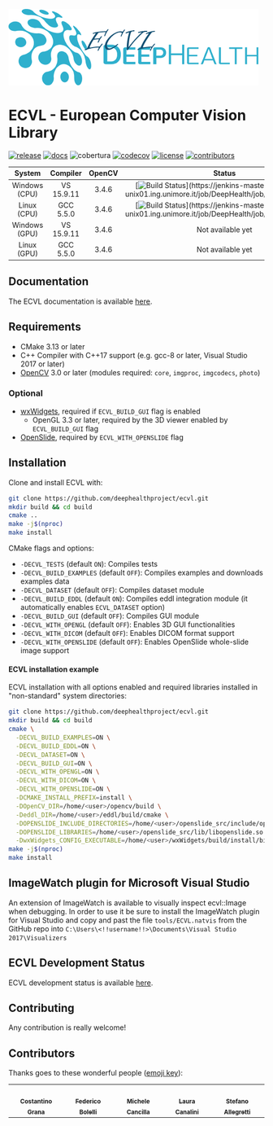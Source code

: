 
![ECVL](doc/logo/DEEPHEALTH_doxygen_logo_reduced.png)
# ECVL - European Computer Vision Library 
[![release](https://img.shields.io/github/v/release/deephealthproject/ecvl)](https://github.com/deephealthproject/ecvl/releases/latest/)
[![docs](https://readthedocs.org/projects/pip/badge/?version=latest&style=flat)](https://deephealthproject.github.io/ecvl/)
![cobertura](https://img.shields.io/jenkins/coverage/cobertura?jobUrl=https%3A%2F%2Fjenkins-master-deephealth-unix01.ing.unimore.it%2Fjob%2FDeepHealth%2Fjob%2Fecvl%2Fjob%2Fmaster%2F&label=cobertura)
[![codecov](https://codecov.io/gh/deephealthproject/ecvl/branch/master/graph/badge.svg)](https://codecov.io/gh/deephealthproject/ecvl)
[![license](https://img.shields.io/github/license/deephealthproject/ecvl)](https://github.com/deephealthproject/ecvl/blob/master/LICENSE)<!-- ALL-CONTRIBUTORS-BADGE:START - Do not remove or modify this section -->
[![contributors](https://img.shields.io/badge/all_contributors-5-orange.svg?style=flat)](#contributors)
<!-- ALL-CONTRIBUTORS-BADGE:END -->

| System  |  Compiler  | OpenCV | Status | 
|:-------:|:----------:|:------:|:------:|
| Windows (CPU) | VS 15.9.11 | 3.4.6  |[![Build Status](https://jenkins-master-deephealth-unix01.ing.unimore.it/badge/job/DeepHealth/job/ecvl/job/master/windows_end?)](https://jenkins-master-deephealth-unix01.ing.unimore.it/job/DeepHealth/job/ecvl/job/master/)        |
| Linux (CPU)   | GCC 5.5.0  | 3.4.6  |[![Build Status](https://jenkins-master-deephealth-unix01.ing.unimore.it/badge/job/DeepHealth/job/ecvl/job/master/linux_end?)](https://jenkins-master-deephealth-unix01.ing.unimore.it/job/DeepHealth/job/ecvl/job/master/)        |
| Windows (GPU) | VS 15.9.11 | 3.4.6  |  Not available yet        |
| Linux (GPU)   | GCC 5.5.0  | 3.4.6  |  Not available yet        |


## Documentation

The ECVL documentation is available [here](https://deephealthproject.github.io/ecvl/).

## Requirements
- CMake 3.13 or later
- C++ Compiler with C++17 support (e.g. gcc-8 or later, Visual Studio 2017 or later)
- [OpenCV](https://opencv.org) 3.0 or later (modules required: `core`, `imgproc`, `imgcodecs`, `photo`)

### Optional
- [wxWidgets](https://www.wxwidgets.org/), required if `ECVL_BUILD_GUI` flag is enabled
  - OpenGL 3.3 or later, required by the 3D viewer enabled by `ECVL_BUILD_GUI` flag
- [OpenSlide](https://github.com/openslide/openslide), required by `ECVL_WITH_OPENSLIDE` flag

## Installation
Clone and install ECVL with:
```bash
git clone https://github.com/deephealthproject/ecvl.git
mkdir build && cd build
cmake ..
make -j$(nproc)
make install
```

CMake flags and options:
- `-DECVL_TESTS` (default `ON`): Compiles tests
- `-DECVL_BUILD_EXAMPLES` (default `OFF`): Compiles examples and downloads examples data 
- `-DECVL_DATASET` (default `OFF`): Compiles dataset module
- `-DECVL_BUILD_EDDL` (default `ON`): Compiles eddl integration module (it automatically enables `ECVL_DATASET` option)
- `-DECVL_BUILD_GUI` (default `OFF`): Compiles GUI module
- `-DECVL_WITH_OPENGL` (default `OFF`): Enables 3D GUI functionalities
- `-DECVL_WITH_DICOM` (default `OFF`): Enables DICOM format support
- `-DECVL_WITH_OPENSLIDE` (default `OFF`): Enables OpenSlide whole-slide image support

#### ECVL installation example
ECVL installation with all options enabled and required libraries installed in "non-standard" system directories:
```bash
git clone https://github.com/deephealthproject/ecvl.git
mkdir build && cd build
cmake \
  -DECVL_BUILD_EXAMPLES=ON \
  -DECVL_BUILD_EDDL=ON \
  -DECVL_DATASET=ON \
  -DECVL_BUILD_GUI=ON \
  -DECVL_WITH_OPENGL=ON \
  -DECVL_WITH_DICOM=ON \
  -DECVL_WITH_OPENSLIDE=ON \
  -DCMAKE_INSTALL_PREFIX=install \
  -DOpenCV_DIR=/home/<user>/opencv/build \
  -Deddl_DIR=/home/<user>/eddl/build/cmake \
  -DOPENSLIDE_INCLUDE_DIRECTORIES=/home/<user>/openslide_src/include/openslide \
  -DOPENSLIDE_LIBRARIES=/home/<user>/openslide_src/lib/libopenslide.so \
  -DwxWidgets_CONFIG_EXECUTABLE=/home/<user>/wxWidgets/build/install/bin/wx-config ..
make -j$(nproc)
make install
```

## ImageWatch plugin for Microsoft Visual Studio

An extension of ImageWatch is available to visually inspect ecvl::Image when debugging. In order to use it be sure to install the ImageWatch plugin for Visual Studio and copy and past the file ```tools/ECVL.natvis``` from the GitHub repo into ```C:\Users\<!!username!!>\Documents\Visual Studio 2017\Visualizers```

## ECVL Development Status

ECVL development status is available [here](DEVSTAT.md).

## Contributing

Any contribution is really welcome!

## Contributors

Thanks goes to these wonderful people ([emoji key](https://github.com/all-contributors/all-contributors#emoji-key)):

<!-- ALL-CONTRIBUTORS-LIST:START - Do not remove or modify this section -->
<!-- prettier-ignore-start -->
<!-- markdownlint-disable -->
<table>
  <tr>
    <td align="center"><a href="https://github.com/CostantinoGrana"><img src="https://avatars2.githubusercontent.com/u/18437151?v=1" width="100px;" alt=""/><br /><sub><b>Costantino Grana</b></sub></a></td>
    <td align="center"><a href="https://github.com/prittt"><img src="https://avatars.githubusercontent.com/u/6863130?v=1" width="100px;" alt=""/><br /><sub><b>Federico Bolelli</b></sub></a></td>
    <td align="center"><a href="https://github.com/MicheleCancilla"><img src="https://avatars2.githubusercontent.com/u/22983812?v=1" width="100px;" alt=""/><br /><sub><b>Michele Cancilla</b></sub></a></td>
    <td align="center"><a href="https://github.com/lauracanalini"><img src="https://avatars.githubusercontent.com/u/44258837?v=1" width="100px;" alt=""/><br /><sub><b>Laura Canalini</b></sub></a></td>
    <td align="center"><a href="https://github.com/stal12"><img src="https://avatars2.githubusercontent.com/u/34423515?v=1" width="100px;" alt=""/><br /><sub><b>Stefano Allegretti</b></sub></a></td>
  </tr>
</table>

<!-- markdownlint-enable -->
<!-- prettier-ignore-end -->
<!-- ALL-CONTRIBUTORS-LIST:END -->
